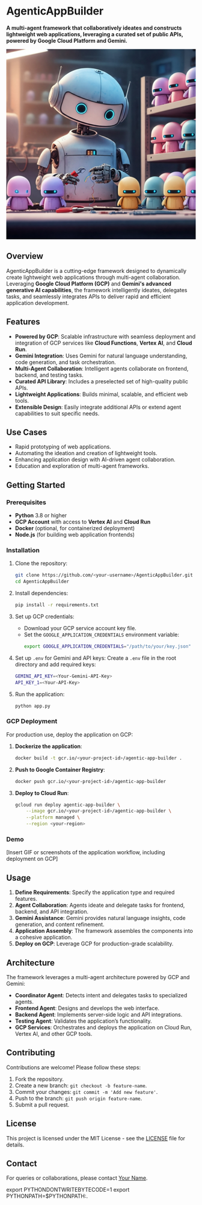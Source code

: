 # AgenticAppBuilder

**A multi-agent framework that collaboratively ideates and constructs lightweight web applications, leveraging a curated set of public APIs, powered by Google Cloud Platform and Gemini.**

![Agentic Search Overview](./img/agentic-app-builder.png)

## Overview

AgenticAppBuilder is a cutting-edge framework designed to dynamically create lightweight web applications through multi-agent collaboration. Leveraging **Google Cloud Platform (GCP)** and **Gemini's advanced generative AI capabilities**, the framework intelligently ideates, delegates tasks, and seamlessly integrates APIs to deliver rapid and efficient application development.

## Features

- **Powered by GCP**: Scalable infrastructure with seamless deployment and integration of GCP services like **Cloud Functions**, **Vertex AI**, and **Cloud Run**.
- **Gemini Integration**: Uses Gemini for natural language understanding, code generation, and task orchestration.
- **Multi-Agent Collaboration**: Intelligent agents collaborate on frontend, backend, and testing tasks.
- **Curated API Library**: Includes a preselected set of high-quality public APIs.
- **Lightweight Applications**: Builds minimal, scalable, and efficient web tools.
- **Extensible Design**: Easily integrate additional APIs or extend agent capabilities to suit specific needs.

## Use Cases

- Rapid prototyping of web applications.
- Automating the ideation and creation of lightweight tools.
- Enhancing application design with AI-driven agent collaboration.
- Education and exploration of multi-agent frameworks.

## Getting Started

### Prerequisites

- **Python** 3.8 or higher
- **GCP Account** with access to **Vertex AI** and **Cloud Run**
- **Docker** (optional, for containerized deployment)
- **Node.js** (for building web application frontends)

### Installation

1. Clone the repository:
   ```bash
   git clone https://github.com/<your-username>/AgenticAppBuilder.git
   cd AgenticAppBuilder
   ```

2. Install dependencies:
   ```bash
   pip install -r requirements.txt
   ```

3. Set up GCP credentials:
   - Download your GCP service account key file.
   - Set the `GOOGLE_APPLICATION_CREDENTIALS` environment variable:
     ```bash
     export GOOGLE_APPLICATION_CREDENTIALS="/path/to/your/key.json"
     ```

4. Set up `.env` for Gemini and API keys:
   Create a `.env` file in the root directory and add required keys:
   ```bash
   GEMINI_API_KEY=<Your-Gemini-API-Key>
   API_KEY_1=<Your-API-Key>
   ```

5. Run the application:
   ```bash
   python app.py
   ```

### GCP Deployment

For production use, deploy the application on GCP:

1. **Dockerize the application**:
   ```bash
   docker build -t gcr.io/<your-project-id>/agentic-app-builder .
   ```

2. **Push to Google Container Registry**:
   ```bash
   docker push gcr.io/<your-project-id>/agentic-app-builder
   ```

3. **Deploy to Cloud Run**:
   ```bash
   gcloud run deploy agentic-app-builder \
       --image gcr.io/<your-project-id>/agentic-app-builder \
       --platform managed \
       --region <your-region>
   ```

### Demo

[Insert GIF or screenshots of the application workflow, including deployment on GCP]

## Usage

1. **Define Requirements**: Specify the application type and required features.
2. **Agent Collaboration**: Agents ideate and delegate tasks for frontend, backend, and API integration.
3. **Gemini Assistance**: Gemini provides natural language insights, code generation, and content refinement.
4. **Application Assembly**: The framework assembles the components into a cohesive application.
5. **Deploy on GCP**: Leverage GCP for production-grade scalability.

## Architecture

The framework leverages a multi-agent architecture powered by GCP and Gemini:

- **Coordinator Agent**: Detects intent and delegates tasks to specialized agents.
- **Frontend Agent**: Designs and develops the web interface.
- **Backend Agent**: Implements server-side logic and API integrations.
- **Testing Agent**: Validates the application’s functionality.
- **GCP Services**: Orchestrates and deploys the application on Cloud Run, Vertex AI, and other GCP tools.

## Contributing

Contributions are welcome! Please follow these steps:

1. Fork the repository.
2. Create a new branch: `git checkout -b feature-name`.
3. Commit your changes: `git commit -m 'Add new feature'`.
4. Push to the branch: `git push origin feature-name`.
5. Submit a pull request.

## License

This project is licensed under the MIT License - see the [LICENSE](LICENSE) file for details.

## Contact

For queries or collaborations, please contact [Your Name](mailto:arunpshankar@google.com).




export PYTHONDONTWRITEBYTECODE=1
export PYTHONPATH=$PYTHONPATH:.
